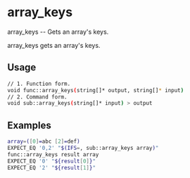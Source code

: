 # array_keys
array_keys -- Gets an array's keys.

array_keys gets an array's keys.

## Usage
```sh
// 1. Function form.
void func::array_keys(string[]* output, string[]* input)
// 2. Command form.
void sub::array_keys(string[]* input) > output
```


## Examples
```sh
array=([0]=abc [2]=def)
EXPECT_EQ '0,2' "$(IFS=, sub::array_keys array)"
func::array_keys result array
EXPECT_EQ '0' "${result[0]}"
EXPECT_EQ '2' "${result[1]}"
```
